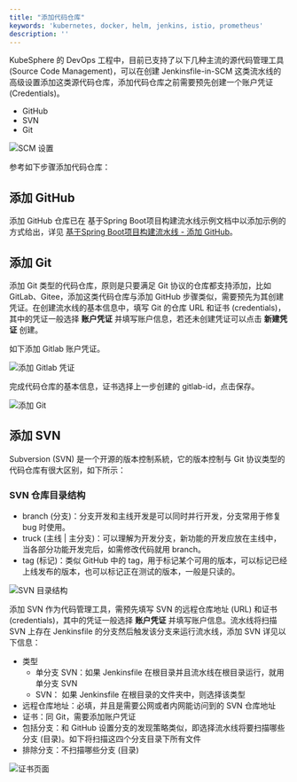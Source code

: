```yaml
---
title: "添加代码仓库" 
keywords: 'kubernetes, docker, helm, jenkins, istio, prometheus'
description: ''
---
```


KubeSphere 的 DevOps 工程中，目前已支持了以下几种主流的源代码管理工具 (Source Code Management)，可以在创建 Jenkinsfile-in-SCM 这类流水线的高级设置添加这类源代码仓库，添加代码仓库之前需要预先创建一个账户凭证 (Credentials)。

- GitHub
- SVN
- Git

![SCM 设置](/add-scm.png)

参考如下步骤添加代码仓库：

## 添加 GitHub

添加 GitHub 仓库已在 基于Spring Boot项目构建流水线示例文档中以添加示例的方式给出，详见 [基于Spring Boot项目构建流水线 - 添加 GitHub](../../quick-start/devops-online)。

## 添加 Git

添加 Git 类型的代码仓库，原则是只要满足 Git 协议的仓库都支持添加，比如 GitLab、Gitee，添加这类代码仓库与添加 GitHub 步骤类似，需要预先为其创建凭证。在创建流水线的基本信息中，填写 Git 的仓库 URL 和证书 (credentials)，其中的凭证一般选择 **账户凭证** 并填写账户信息，若还未创建凭证可以点击 **新建凭证** 创建。

如下添加 Gitlab 账户凭证。

![添加 Gitlab 凭证](/add-gitlab-credentials.png)

完成代码仓库的基本信息，证书选择上一步创建的 gitlab-id，点击保存。

![添加 Git](/add-git.png)

## 添加 SVN

Subversion (SVN) 是一个开源的版本控制系統，它的版本控制与 Git 协议类型的代码仓库有很大区别，如下所示：

### SVN 仓库目录结构

- branch (分支)：分支开发和主线开发是可以同时并行开发，分支常用于修复 bug 时使用。
- truck (主线 | 主分支)：可以理解为开发分支，新功能的开发应放在主线中，当各部分功能开发完后，如需修改代码就用 branch。
- tag (标记)：类似 GitHub 中的 tag，用于标记某个可用的版本，可以标记已经上线发布的版本，也可以标记正在测试的版本，一般是只读的。

![SVN 目录结构](/svn-directory.png)

添加 SVN 作为代码管理工具，需预先填写 SVN 的远程仓库地址 (URL) 和证书 (credentials)，其中的凭证一般选择 **账户凭证** 并填写账户信息。流水线将扫描 SVN 上存在 Jenkinsfile 的分支然后触发该分支来运行流水线，添加 SVN 详见以下信息：

- 类型
   - 单分支 SVN：如果 Jenkinsfile 在根目录并且流水线在根目录运行，就用单分支 SVN
   - SVN： 如果 Jenkinsfile 在根目录的文件夹中，则选择该类型
- 远程仓库地址：必填，并且是需要公网或者内网能访问到的 SVN 仓库地址
- 证书：同 Git，需要添加账户凭证
- 包括分支：和 GitHub 设置分支的发现策略类似，即选择流水线将要扫描哪些分支 (目录)。如下将扫描这四个分支目录下所有文件
- 排除分支：不扫描哪些分支 (目录)

![证书页面](/pipeline-svn.png)
